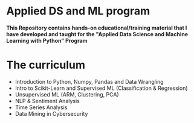 # Applied DS and ML program
**This Repository contains hands-on educational/training material that I have developed and taught for the "Applied Data Science and Machine Learning with Python" Program**

# The curriculum
* Introduction to Python, Numpy, Pandas and Data Wrangling
* Intro to Scikit-Learn and Supervised ML (Classification & Regression)
* Unsupervised ML (ARM, Clustering, PCA)
* NLP & Sentiment Analysis
* Time Series Analysis
* Data Mining in Cybersecurity

